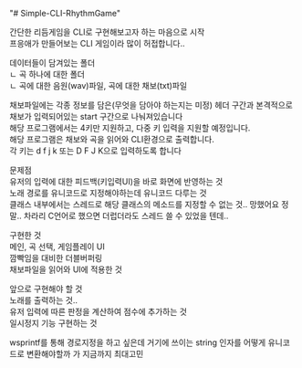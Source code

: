 "# Simple-CLI-RhythmGame" 

간단한 리듬게임을 CLI로 구현해보고자 하는 마음으로 시작<br>
프응애가 만들어보는 CLI 게임이라 많이 허접합니다..

데이터들이 담겨있는 폴더<br>
ㄴ 곡 하나에 대한 폴더<br>
   ㄴ 곡에 대한 음원(wav)파일, 곡에 대한 채보(txt)파일
   
채보파일에는 각종 정보를 담은(무엇을 담아야 하는지는 미정) 헤더 구간과 본격적으로 채보가 입력되어있는 start 구간으로 나눠져있습니다<br>
해당 프로그램에서는 4키만 지원하고, 다중 키 입력을 지원할 예정입니다.<br>
해당 프로그램은 채보와 곡을 읽어와 CLI환경으로 출력합니다.<br>
각 키는 d f j k 또는 D F J K으로 입력하도록 합니다

문제점<br>
유저의 입력에 대한 피드백(키입력UI)을 바로 화면에 반영하는 것<br>
노래 경로를 유니코드로 지정해야하는데 유니코드 다루는 것<br>
클래스 내부에서는 스레드로 해당 클래스의 메소드를 지정할 수 없는 것.. 망했어요 정말.. 차라리 C언어로 했으면 더럽더라도 스레드 쓸 수 있었을 텐데..

구현한 것<br>
메인, 곡 선택, 게임플레이 UI<br>
깜빡임을 대비한 더블버퍼링<br>
채보파일을 읽어와 UI에 적용한 것

앞으로 구현해야 할 것<br>
노래를 출력하는 것..<br>
유저 입력에 따른 판정을 계산하여 점수에 추가하는 것<br>
일시정지 기능 구현하는 것

wsprintf를 통해 경로지정을 하고 싶은데 거기에 쓰이는 string 인자를 어떻게 유니코드로 변환해야할까
가 지금까지 최대고민

